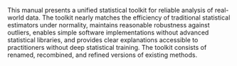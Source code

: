 This manual presents a unified statistical toolkit for reliable analysis of real-world data.
The toolkit nearly matches the efficiency of traditional statistical estimators under normality,
  maintains reasonable robustness against outliers,
  enables simple software implementations without advanced statistical libraries,
  and provides clear explanations accessible to practitioners without deep statistical training.
The toolkit consists of renamed, recombined, and refined versions of existing methods.